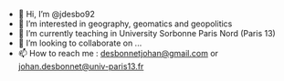 - 👋 Hi, I’m @jdesbo92
- 👀 I’m interested in geography, geomatics and geopolitics
- 🌱 I’m currently teaching in University Sorbonne Paris Nord (Paris 13)
- 💞️ I’m looking to collaborate on ...
- 📫 How to reach me : desbonnetjohan@gmail.com or johan.desbonnet@univ-paris13.fr

<!---
jdesbo92/jdesbo92 is a ✨ special ✨ repository because its `README.md` (this file) appears on your GitHub profile.
You can click the Preview link to take a look at your changes.
--->
